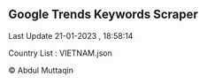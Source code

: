 

## Google Trends Keywords Scraper 
 
Last Update 21-01-2023 , 18:58:14

Country List :
VIETNAM.json



© Abdul Muttaqin 
